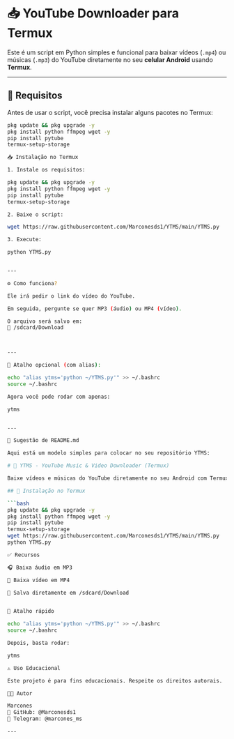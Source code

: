 # 📥 YouTube Downloader para Termux

Este é um script em Python simples e funcional para baixar vídeos (`.mp4`) ou músicas (`.mp3`) do YouTube diretamente no seu **celular Android** usando **Termux**.

---

## 📌 Requisitos

Antes de usar o script, você precisa instalar alguns pacotes no Termux:

```bash
pkg update && pkg upgrade -y
pkg install python ffmpeg wget -y
pip install pytube
termux-setup-storage

📥 Instalação no Termux

1. Instale os requisitos:

pkg update && pkg upgrade -y
pkg install python ffmpeg wget -y
pip install pytube
termux-setup-storage

2. Baixe o script:

wget https://raw.githubusercontent.com/Marconesds1/YTMS/main/YTMS.py

3. Execute:

python YTMS.py


---

⚙️ Como funciona?

Ele irá pedir o link do vídeo do YouTube.

Em seguida, pergunte se quer MP3 (áudio) ou MP4 (vídeo).

O arquivo será salvo em:
📁 /sdcard/Download



---

🔁 Atalho opcional (com alias):

echo "alias ytms='python ~/YTMS.py'" >> ~/.bashrc
source ~/.bashrc

Agora você pode rodar com apenas:

ytms


---

📝 Sugestão de README.md

Aqui está um modelo simples para colocar no seu repositório YTMS:

# 🎵 YTMS - YouTube Music & Video Downloader (Termux)

Baixe vídeos e músicas do YouTube diretamente no seu Android com Termux.

## 🚀 Instalação no Termux

```bash
pkg update && pkg upgrade -y
pkg install python ffmpeg wget -y
pip install pytube
termux-setup-storage
wget https://raw.githubusercontent.com/Marconesds1/YTMS/main/YTMS.py
python YTMS.py

✅ Recursos

🎧 Baixa áudio em MP3

🎥 Baixa vídeo em MP4

📁 Salva diretamente em /sdcard/Download


📌 Atalho rápido

echo "alias ytms='python ~/YTMS.py'" >> ~/.bashrc
source ~/.bashrc

Depois, basta rodar:

ytms

⚠️ Uso Educacional

Este projeto é para fins educacionais. Respeite os direitos autorais.

👨‍💻 Autor

Marcones
🔗 GitHub: @Marconesds1
📱 Telegram: @marcones_ms

---
